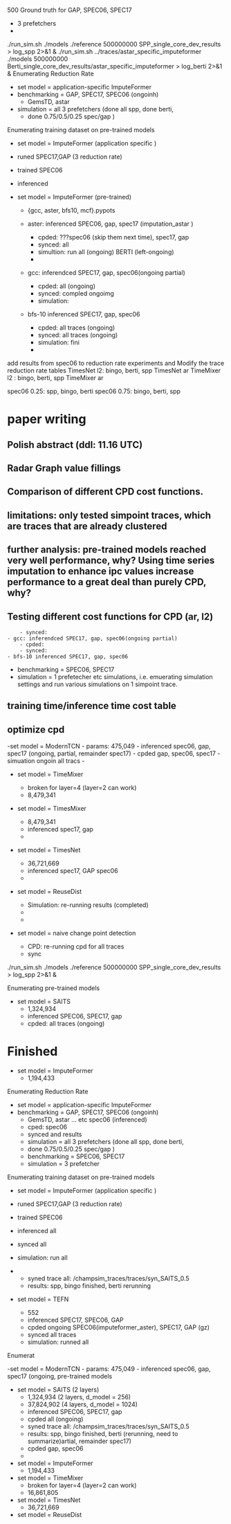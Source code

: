 500 Ground truth for GAP, SPEC06, SPEC17
- 3 prefetchers
- 
./run_sim.sh ./models ./reference 500000000 SPP_single_core_dev_results > log_spp 2>&1 &
./run_sim.sh ../traces/astar_specific_imputeformer ./models 500000000 Berti_single_core_dev_results/astar_specific_imputeformer > log_berti 2>&1 &
Enumerating Reduction Rate
- set model = application-specific ImputeFormer
- benchmarking = GAP, SPEC17, SPEC06 (ongoinh)
	- GemsTD, astar
- simulation = all 3 prefetchers (done all spp, done berti,
	- done 0.75/0.5/0.25 spec/gap )

Enumerating training dataset on pre-trained models
- set model = ImputeFormer (application specific	)
- runed SPEC17,GAP (3 reduction rate)
- trained SPEC06 
- inferenced

- set model = ImputeFormer (pre-trained)
	- {gcc, aster, bfs10, mcf}.pypots	
	- aster: inferenced  SPEC06, gap, spec17 (imputation_astar		)
		- cpded: ???spec06 (skip them next time), spec17, gap
		- synced: all
		- simultion: run all (ongoing) BERTI (left-ongoing)
		- 
	- gcc: inferendced SPEC17, gap, spec06(ongoing partial)
		- cpded: all (ongoing)
		- synced: compled ongoimg
		- simulation:
		
	- bfs-10 inferenced SPEC17, gap, spec06
		- cpded:  all traces (ongoing)
		- synced: all traces (ongoing)
		- simulation:  fini
		- 

add results from spec06 to reduction rate experiments and Modify the trace reduction rate tables
TimesNet l2: bingo, berti, spp
TimesNet ar
TimeMixer l2 : bingo, berti, spp
TimeMixer ar

spec06 0.25: spp, bingo, berti
spec06 0.75: bingo, berti, spp
# paper writing
## Polish abstract (ddl: 11.16 UTC)
## Radar Graph value fillings
## Comparison of different CPD cost functions.
## limitations: only tested simpoint traces, which are traces that are already clustered
## further analysis: pre-trained models reached very well performance, why? Using time series imputation to enhance ipc values increase performance to a great deal than purely CPD, why?
## Testing different cost functions for CPD (ar, l2)

		- synced:
	- gcc: inferendced SPEC17, gap, spec06(ongoing partial)
		- cpded:
		- synced:
	- bfs-10 inferenced SPEC17, gap, spec06


- benchmarking = SPEC06, SPEC17
- simulation = 1 prefetecher etc simulations, i.e. emuerating simulation settings and run various simulations on 1 simpoint trace.
## training time/inference time cost table
## optimize cpd

	

-set model = ModernTCN
	- params:  475,049
	- inferenced spec06, gap, spec17 (ongoing, partial, remainder spec17)
	- cpded gap, spec06, spec17
	-  simuation ongoin all tracs
	- 

- set model = TimeMixer
	- broken for layer=4 (layer=2 can work)
	- 8,479,341

- set model = TimesMixer
	- 8,479,341
	- inferenced spec17,  gap
	-

- set model = TimesNet
	- 36,721,669
	- inferenced spec17, GAP spec06
	-

- set model = ReuseDist
	- Simulation: re-running results (completed)
	- 
	- 
- set model = naive change point detection
	- CPD: re-running cpd for all traces
	- sync

./run_sim.sh ./models ./reference 500000000 SPP_single_core_dev_results > log_spp 2>&1 &

Enumerating pre-trained models
- set model = SAITS
	- 1,324,934
	- inferenced SPEC06, SPEC17, gap
	- cpded: all traces (ongoing)


# Finished

- set model = ImputeFormer 
	- 1,194,433

Enumerating Reduction Rate
- set model = application-specific ImputeFormer
- benchmarking = GAP, SPEC17, SPEC06 (ongoinh)
	- GemsTD, astar ... etc spec06 (inferenced)
	- cped: spec06
	- synced and results
	- simulation = all 3 prefetchers (done all spp, done berti,
	- done 0.75/0.5/0.25 spec/gap )
	- benchmarking = SPEC06, SPEC17
	- simulation = 3 prefetcher

Enumerating training dataset on pre-trained models
- set model = ImputeFormer (application specific	)
- runed SPEC17,GAP (3 reduction rate)
- trained SPEC06 
- inferenced all
- synced all
- simulation: run all
- 	- syned trace all: /champsim_traces/traces/syn_SAITS_0.5
	- results: spp, bingo finished, berti rerunning
	
- set model = TEFN
	- 552
	- inferenced SPEC17, SPEC06, GAP
	- cpded ongoing SPEC06(imputeformer_aster), SPEC17, GAP (gz)
	- synced all traces
	- simulation:  runned all

Enumerat

-set model = ModernTCN
	- params:  475,049
	- inferenced spec06, gap, spec17 (ongoing, pre-trained models
- set model = SAITS (2 layers)
	- 1,324,934 (2 layers, d_model = 256)
	- 37,824,902 (4 layers, d_model = 1024)
	- inferenced SPEC06, SPEC17, gap
	- cpded all (ongoing)
	- syned trace all: /champsim_traces/traces/syn_SAITS_0.5
	- results: spp, bingo finished, berti (rerunning, need to summarize)artial, remainder spec17)
	- cpded gap, spec06
	- 
- set model = ImputeFormer 
	- 1,194,433
- set model = TimeMixer
	- broken for layer=4 (layer=2 can work)
	- 16,861,805
- set model = TimesNet
	- 36,721,669
- set model = ReuseDist
<!--stackedit_data:
eyJoaXN0b3J5IjpbMTQ1ODAxNzczNywxMjgyMjY3MzgzLC0zNT
cwNzMzMzEsLTM3MTA4NjQ1MCwyMDY0ODA5NjA2LC0xNTA2MjQx
NTUzLC02MDkyMjAwNzUsMTA3MTAwMDE2OCw1MTIyNjMwOTEsOD
A2MjcwNDk0LDQyNTE5ODIwMCwxMzEwNjkzMzU4LC0yMzcxODAz
MjksMTkwNTY2MTg0OSw5NTc3NjA3MjIsMTk3NDE2MTIwMiwtMT
M2MjcxMjk5MSwtMzUyNjU4NTA2LDIxNDA1NDA0MjQsLTE4MTgx
ODU2MjhdfQ==
-->